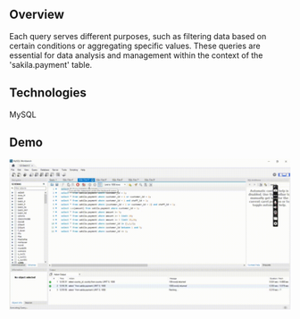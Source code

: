 ## Overview
Each query serves different purposes, such as filtering data based on certain conditions or aggregating specific values. These queries are essential for data analysis and management within the context of the 'sakila.payment' table.

## Technologies
MySQL

## Demo
<img src="https://github.com/TunahanBoyaci/QueriesOnTheSQL/blob/main/src/26.10.2023_12.55.55_REC.gif">
